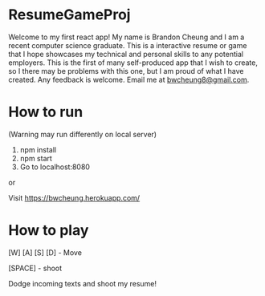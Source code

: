 # ResumeGameProj

Welcome to my first react app! My name is Brandon Cheung and I am a recent computer science graduate. This is a interactive resume or game
that I hope showcases my technical and personal skills to any potential employers. This is the first of many self-produced app that I wish
to create, so I there may be problems with this one, but I am proud of what I have created. Any feedback is welcome.
Email me at bwcheung8@gmail.com.

# How to run 
(Warning may run differently on local server)
1. npm install
2. npm start
3. Go to localhost:8080

or

Visit https://bwcheung.herokuapp.com/

# How to play

[W] [A] [S] [D] - Move

[SPACE] - shoot

Dodge incoming texts and shoot my resume!
